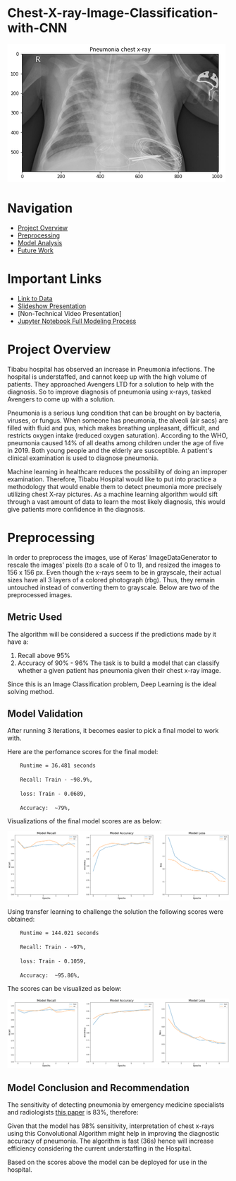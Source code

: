 # Chest-X-ray-Image-Classification-with-CNN

![hello](https://github.com/fredtush/dsc-text-classification-lab/blob/master/images/pneumonia.png)

# Navigation

* [Project Overview](#Project-Overview)
* [Preprocessing](#Preprocessing)
* [Model Analysis](#Model-Analysis)
* [Future Work](#Future-Work)

# Important Links

* [Link to Data](https://www.kaggle.com/paultimothymooney/chest-xray-pneumonia)
* [Slideshow Presentation]()
* [Non-Technical Video Presentation]
* [Jupyter Notebook Full Modeling Process](https://github.com/fredtush/Image-Classification-with-CNN/blob/main/Image_Classification_with_Deep_Learning.ipynb)


# Project Overview

Tibabu hospital has observed an increase in Pneumonia infections. The hospital is understaffed, and cannot keep up with the high volume of patients. They approached Avengers LTD for a solution to help with the diagnosis. So to improve diagnosis of pneumonia using x-rays, tasked Avengers to come up with a solution.

Pneumonia is a serious lung condition that can be brought on by bacteria, viruses, or fungus. When someone has pneumonia, the alveoli (air sacs) are filled with fluid and pus, which makes breathing unpleasant, difficult, and restricts oxygen intake (reduced oxygen saturation). According to the WHO, pneumonia caused 14% of all deaths among children under the age of five in 2019. Both young people and the elderly are susceptible. A patient's clinical examination is used to diagnose pneumonia.

Machine learning in healthcare reduces the possibility of doing an improper examination. Therefore, Tibabu Hospital would like to put into practice a methodology that would enable them to detect pneumonia more precisely utilizing chest X-ray pictures. As a machine learning algorithm would sift through a vast amount of data to learn the most likely diagnosis, this would give patients more confidence in the diagnosis.


# Preprocessing

In order to preprocess the images, use of Keras' ImageDataGenerator to rescale the images' pixels (to a scale of 0 to 1), and resized the images to 156 x 156 px. Even though the x-rays seem to be in grayscale, their actual sizes have all 3 layers of a colored photograph (rbg). Thus, they remain untouched instead of converting them to grayscale. Below are two of the preprocessed images.
                  
    
## Metric Used

The algorithm will be considered a success if the predictions made by it have a:

1. Recall above 95%
2. Accuracy of 90% - 96%
The task is to build a model that can classify whether a given patient has pneumonia given their chest x-ray image.

Since this is an Image Classification problem, Deep Learning is the ideal solving method.


## Model Validation
After running 3 iterations, it becomes easier to pick a final model to work with.

Here are the perfomance scores for the final model:

        Runtime = 36.481 seconds

        Recall: Train - ~98.9%, 

        loss: Train - 0.0689, 

        Accuracy:  ~79%, 
                   
Visualizations of the final model scores are as below:
   
![finalmodel](https://github.com/fredtush/dsc-text-classification-lab/blob/master/images/finalmodel.png)


Using transfer learning to challenge the solution the following scores were obtained:

        Runtime = 144.021 seconds

        Recall: Train - ~97%, 

        loss: Train - 0.1059, 

        Accuracy:  ~95.86%, 

The scores can be visualized as below:

![avvgmodel](https://github.com/fredtush/dsc-text-classification-lab/blob/master/images/avvg.png)

## Model Conclusion and Recommendation

The sensitivity of detecting pneumonia by emergency medicine specialists and radiologists <a href="https://www.ncbi.nlm.nih.gov/pmc/articles/PMC6377225/#:~:text=Sensitivity%20of%20plain%20chest%20radiography,radiation%20(9%2C%2010).">this paper</a> is 83%, therefore:

Given that the model has 98% sensitivity, interpretation of chest x-rays using this Convolutional Algorithm might help in improving the diagnostic accuracy of pneumonia.
The algorithm is fast (36s) hence will increase efficiency considering the current understaffing in the Hospital.

Based on the scores above the model can be deployed for use in the hospital.

